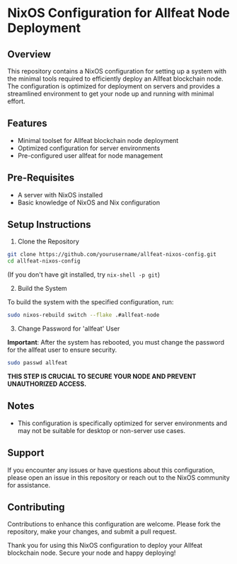 # NixOS Configuration for Allfeat Node Deployment

## Overview

This repository contains a NixOS configuration for setting up a system with the minimal tools required to efficiently deploy an Allfeat blockchain node. The configuration is optimized for deployment on servers and provides a streamlined environment to get your node up and running with minimal effort.

## Features

- Minimal toolset for Allfeat blockchain node deployment
- Optimized configuration for server environments
- Pre-configured user allfeat for node management

## Pre-Requisites

- A server with NixOS installed
- Basic knowledge of NixOS and Nix configuration

## Setup Instructions

1) Clone the Repository

```sh
git clone https://github.com/yourusername/allfeat-nixos-config.git
cd allfeat-nixos-config
```

(If you don't have git installed, try `nix-shell -p git`)

2) Build the System

To build the system with the specified configuration, run:

```sh
sudo nixos-rebuild switch --flake .#allfeat-node 
```

3) Change Password for 'allfeat' User

**Important**: After the system has rebooted, you must change the password for the allfeat user to ensure security.

```sh
sudo passwd allfeat
```

**THIS STEP IS CRUCIAL TO SECURE YOUR NODE AND PREVENT UNAUTHORIZED ACCESS.**

## Notes

- This configuration is specifically optimized for server environments and may not be suitable for desktop or non-server use cases.

## Support

If you encounter any issues or have questions about this configuration, please open an issue in this repository or reach out to the NixOS community for assistance.

## Contributing

Contributions to enhance this configuration are welcome. Please fork the repository, make your changes, and submit a pull request.


Thank you for using this NixOS configuration to deploy your Allfeat blockchain node. Secure your node and happy deploying!
